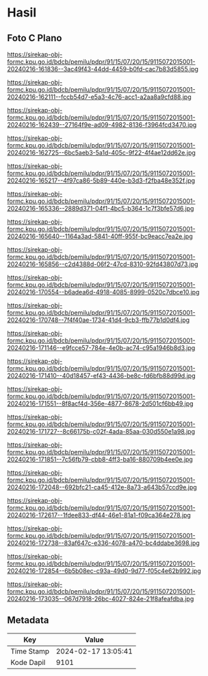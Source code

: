 # Hasil

## Foto C Plano

https://sirekap-obj-formc.kpu.go.id/bdcb/pemilu/pdpr/91/15/07/20/15/9115072015001-20240216-161836--3ac49f43-44dd-4459-b0fd-cac7b83d5855.jpg

https://sirekap-obj-formc.kpu.go.id/bdcb/pemilu/pdpr/91/15/07/20/15/9115072015001-20240216-162111--fccb54d7-e5a3-4c76-acc1-a2aa8a9cfd88.jpg

https://sirekap-obj-formc.kpu.go.id/bdcb/pemilu/pdpr/91/15/07/20/15/9115072015001-20240216-162439--27164f9e-ad09-4982-8136-f3964fcd3470.jpg

https://sirekap-obj-formc.kpu.go.id/bdcb/pemilu/pdpr/91/15/07/20/15/9115072015001-20240216-162725--6bc5aeb3-5a1d-405c-9f22-4f4ae12dd62e.jpg

https://sirekap-obj-formc.kpu.go.id/bdcb/pemilu/pdpr/91/15/07/20/15/9115072015001-20240216-165217--4f97ca86-5b89-440e-b3d3-f2fba48e352f.jpg

https://sirekap-obj-formc.kpu.go.id/bdcb/pemilu/pdpr/91/15/07/20/15/9115072015001-20240216-165336--2889d371-04f1-4bc5-b364-1c7f3bfe57d6.jpg

https://sirekap-obj-formc.kpu.go.id/bdcb/pemilu/pdpr/91/15/07/20/15/9115072015001-20240216-165640--1164a3ad-5841-40ff-955f-bc9eacc7ea2e.jpg

https://sirekap-obj-formc.kpu.go.id/bdcb/pemilu/pdpr/91/15/07/20/15/9115072015001-20240216-165856--c2d4388d-06f2-47cd-8310-92fd43807d73.jpg

https://sirekap-obj-formc.kpu.go.id/bdcb/pemilu/pdpr/91/15/07/20/15/9115072015001-20240216-170554--b6adea6d-4918-4085-8999-0520c7dbce10.jpg

https://sirekap-obj-formc.kpu.go.id/bdcb/pemilu/pdpr/91/15/07/20/15/9115072015001-20240216-170748--7f4f40ae-1734-41d4-9cb3-ffb77b1d0df4.jpg

https://sirekap-obj-formc.kpu.go.id/bdcb/pemilu/pdpr/91/15/07/20/15/9115072015001-20240216-171146--e9fcce57-784e-4e0b-ac74-c95a1946b8d3.jpg

https://sirekap-obj-formc.kpu.go.id/bdcb/pemilu/pdpr/91/15/07/20/15/9115072015001-20240216-171410--40d18457-ef43-4436-be8c-fd6bfb88d99d.jpg

https://sirekap-obj-formc.kpu.go.id/bdcb/pemilu/pdpr/91/15/07/20/15/9115072015001-20240216-171551--8f8acf4d-356e-4877-8678-2d501cf6bb49.jpg

https://sirekap-obj-formc.kpu.go.id/bdcb/pemilu/pdpr/91/15/07/20/15/9115072015001-20240216-171727--8c66175b-c02f-4ada-85aa-030d550e1a98.jpg

https://sirekap-obj-formc.kpu.go.id/bdcb/pemilu/pdpr/91/15/07/20/15/9115072015001-20240216-171851--7c56fb79-cbb8-4ff3-ba16-880709b4ee0e.jpg

https://sirekap-obj-formc.kpu.go.id/bdcb/pemilu/pdpr/91/15/07/20/15/9115072015001-20240216-172048--692bfc21-ca45-412e-8a73-a643b57ccd9e.jpg

https://sirekap-obj-formc.kpu.go.id/bdcb/pemilu/pdpr/91/15/07/20/15/9115072015001-20240216-172617--1fdee833-df44-46e1-81a1-f09ca364e278.jpg

https://sirekap-obj-formc.kpu.go.id/bdcb/pemilu/pdpr/91/15/07/20/15/9115072015001-20240216-172738--83af647c-e336-4078-a470-bc4ddabe3698.jpg

https://sirekap-obj-formc.kpu.go.id/bdcb/pemilu/pdpr/91/15/07/20/15/9115072015001-20240216-172854--6b5b08ec-c93a-49d0-9d77-f05c4e62b992.jpg

https://sirekap-obj-formc.kpu.go.id/bdcb/pemilu/pdpr/91/15/07/20/15/9115072015001-20240216-173035--067d7918-26bc-4027-824e-21f8afeafdba.jpg


## Metadata

| Key        | Value               |
| ---------- | ------------------- |
| Time Stamp | 2024-02-17 13:05:41 |
| Kode Dapil | 9101                |



